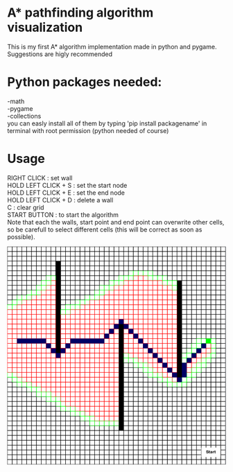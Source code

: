 # A* pathfinding  algorithm visualization
  This is my first A* algorithm implementation made in python and pygame. Suggestions are higly recommended

# Python packages needed:
  -math<br/>
  -pygame<br/>
  -collections<br/>
  you can easly install all of them by typing 'pip install packagename' in terminal with root permission (python needed of course)

# Usage
  RIGHT CLICK : set wall<br/>
  HOLD LEFT CLICK + S : set the start node<br/>
  HOLD LEFT CLICK + E : set the end node <br/>
  HOLD LEFT CLICK + D : delete a wall<br/>
  C : clear grid<br/>
  START BUTTON : to start the algorithm<br/>
  Note that each the walls, start point and end point can overwrite other cells, so be carefull to select different cells (this will be correct as soon as possible).

  ![](images/image1.png)
